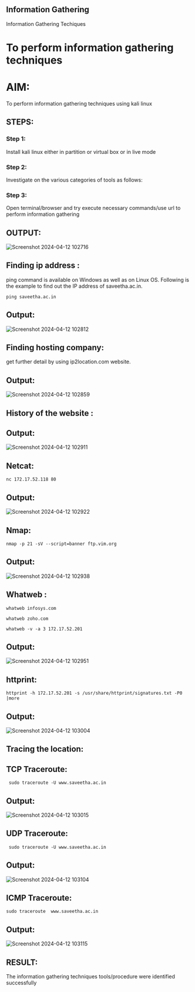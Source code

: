 ## Information Gathering  
Information Gathering Techiques

# To perform information gathering techniques

# AIM:

To perform information gathering techniques using kali linux 

## STEPS:

### Step 1:

Install kali linux either in partition or virtual box or in live mode

### Step 2:

Investigate on the various categories of tools as follows:

### Step 3:
Open terminal/browser and try execute necessary commands/use url to perform information gathering


## OUTPUT:
![Screenshot 2024-04-12 102716](https://github.com/Gajalakshmivelmurugan/InformationGathering/assets/144871940/d99dc434-02fd-46ef-b42e-1f515fc1f86e)

## Finding ip address :
ping command is available on Windows as well as on Linux OS. Following is the example to find out the IP address of saveetha.ac.in.
```
ping saveetha.ac.in
```
## Output:
![Screenshot 2024-04-12 102812](https://github.com/Gajalakshmivelmurugan/InformationGathering/assets/144871940/c22f1066-ca82-4891-8671-099e655b3ca3)
## Finding hosting company:
get further detail by using ip2location.com website.
## Output:
![Screenshot 2024-04-12 102859](https://github.com/Gajalakshmivelmurugan/InformationGathering/assets/144871940/3b01349d-4c19-41b1-8a55-b98a251c8484)
## History of the website :

## Output:
![Screenshot 2024-04-12 102911](https://github.com/Gajalakshmivelmurugan/InformationGathering/assets/144871940/47e9f068-71cf-4b04-8026-349a8abccde8)
## Netcat:
```
nc 172.17.52.118 80
```
## Output:
![Screenshot 2024-04-12 102922](https://github.com/Gajalakshmivelmurugan/InformationGathering/assets/144871940/dc87c0ec-7ed9-405c-8591-218f00a03e11)
## Nmap:
```
nmap -p 21 -sV --script=banner ftp.vim.org
```
## Output:

![Screenshot 2024-04-12 102938](https://github.com/Gajalakshmivelmurugan/InformationGathering/assets/144871940/83582465-5c7d-4154-aa37-3e96fab85de9)
## Whatweb :
```
whatweb infosys.com
```
```
whatweb zoho.com
```
```
whatweb -v -a 3 172.17.52.201
```
## Output:

![Screenshot 2024-04-12 102951](https://github.com/Gajalakshmivelmurugan/InformationGathering/assets/144871940/ddb5ed36-1f1e-4ae7-a037-c6f020a1b11e)
## httprint:
```
httprint -h 172.17.52.201 -s /usr/share/httprint/signatures.txt -P0 |more
```
## Output:
![Screenshot 2024-04-12 103004](https://github.com/Gajalakshmivelmurugan/InformationGathering/assets/144871940/6679b81b-53fb-432d-a352-1a942002f8a6)
## Tracing the location:
## TCP Traceroute:
```
 sudo traceroute -U www.saveetha.ac.in
```
## Output:
![Screenshot 2024-04-12 103015](https://github.com/Gajalakshmivelmurugan/InformationGathering/assets/144871940/d619ddfb-e7f0-4cfa-8416-ddc1e3bc629a)
## UDP Traceroute:
```
 sudo traceroute -U www.saveetha.ac.in
```
## Output:
![Screenshot 2024-04-12 103104](https://github.com/Gajalakshmivelmurugan/InformationGathering/assets/144871940/60f5e00f-b4df-47a6-bd29-be0c3679f21d)
## ICMP Traceroute:
```
sudo traceroute  www.saveetha.ac.in
```
## Output:
![Screenshot 2024-04-12 103115](https://github.com/Gajalakshmivelmurugan/InformationGathering/assets/144871940/a84adb79-87a7-483d-997c-6155a4fd395e)

## RESULT:
The information gathering techniques tools/procedure were  identified successfully

